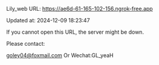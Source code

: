 Lily_web URL: https://ae6d-61-165-102-156.ngrok-free.app

Updated at: 2024-12-09 18:23:47

If you cannot open this URL, the server might be down.

Please contact: 

goley04@foxmail.com Or Wechat:GL_yeaH